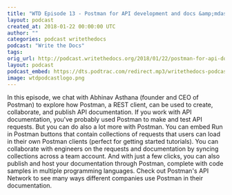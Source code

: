 ```yaml
---
title: "WTD Episode 13 - Postman for API development and docs &amp;mdash; Interview with Postman Founder"
layout: podcast
created_at: 2018-01-22 00:00:00 UTC
author: ""
categories: podcast writethedocs
podcast: "Write the Docs"
tags:
orig_url: http://podcast.writethedocs.org/2018/01/22/postman-for-api-docs-write-the-docs/
layout: podcast
podcast_embed: https://dts.podtrac.com/redirect.mp3/writethedocs-podcast.s3-us-west-2.amazonaws.com/wtdpodcast_episode_13_postman.mp3
image: wtdpodcastlogo.png
---
```

In this episode, we chat with Abhinav Asthana (founder and CEO of Postman) to explore how Postman, a REST client, can be used to create, collaborate, and publish API documentation. If you work with API documentation, you've probably used Postman to make and test API requests. But you can do also a lot more with Postman. You can embed Run in Postman buttons that contain collections of requests that users can load in their own Postman clients (perfect for getting started tutorials). You can collaborate with engineers on the requests and documentation by syncing collections across a team account. And with just a few clicks, you can also publish and host your documentation through Postman, complete with code samples in multiple programming languages. Check out Postman's API Network to see many ways different companies use Postman in their documentation.